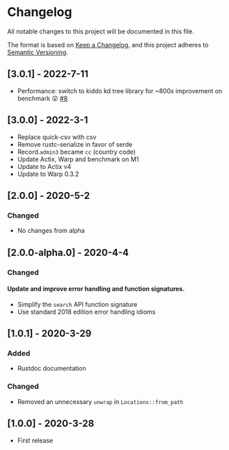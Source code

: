 # Changelog
All notable changes to this project will be documented in this file.

The format is based on [Keep a Changelog](https://keepachangelog.com/en/1.0.0/),
and this project adheres to [Semantic Versioning](https://semver.org/spec/v2.0.0.html).

## [3.0.1] - 2022-7-11
- Performance: switch to kiddo kd tree library for ~800x improvement on benchmark 😲  [#8](https://github.com/gx0r/rrgeo/pull/8)

## [3.0.0] - 2022-3-1
- Replace quick-csv with csv
- Remove rustc-serialize in favor of serde
- Record.`admin3` became `cc` (country code)
- Update Actix, Warp and benchmark on M1
- Update to Actix v4
- Update to Warp 0.3.2

## [2.0.0] - 2020-5-2
### Changed
- No changes from alpha

## [2.0.0-alpha.0] - 2020-4-4
### Changed
#### Update and improve error handling and function signatures.

* Simplify the `search` API function signature
* Use standard 2018 edition error handling idioms

## [1.0.1] - 2020-3-29
### Added
- Rustdoc documentation
### Changed
- Removed an unnecessary `unwrap` in `Locations::from_path`

## [1.0.0] - 2020-3-28

- First release
